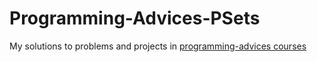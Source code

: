 # Programming-Advices-PSets
My solutions to problems and projects in [programming-advices courses](https://programmingadvices.com/courses)

